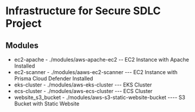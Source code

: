 # Infrastructure for Secure SDLC Project

## Modules
- ec2-apache - ./modules/aws-apache-ec2
-- EC2 Instance with Apache Installed
- ec2-scanner - ./modules/aaws-ec2-scanner
--- EC2 Instance with Prisma Cloud Defender Installed
- eks-cluster - ./modules/aws-eks-cluster
--- EKS Cluster
- ecs-cluster - ./modules/aws-ecs-cluster
--- ECS Cluster
- website_s3_bucket - ./modules/aws-s3-static-website-bucket
---- S3 Bucket with Static Website